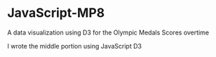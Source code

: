 # JavaScript-MP8
A data visualization using D3 for the Olympic Medals Scores overtime

I wrote the middle portion using JavaScript D3
